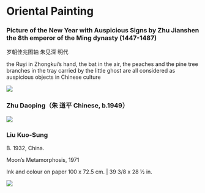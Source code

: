 # Oriental Painting

### Picture of the New Year with Auspicious Signs by Zhu Jianshen the 8th emperor of the Ming dynasty (1447-1487)

岁朝佳兆图轴 朱见深  明代

the Ruyi in Zhongkui’s hand, the bat in the air, the peaches and the pine tree branches in the tray carried by the little ghost are all considered as auspicious objects in Chinese culture

<img src="https://64.media.tumblr.com/f0de38156eb2cbf147c0d04c36ae2422/21e32f5c4045eeeb-74/s1280x1920/a1ccf987f384c25b09f99496d5b78ccb78232271.jpg">


### Zhu Daoping（朱 道平 Chinese, b.1949）
<img src="https://64.media.tumblr.com/b73dade520aeb86ad5fe82cbe2b545a3/tumblr_pmd85p9MS01u6xy88o1_1280.jpg">

### Liu Kuo-Sung 
B. 1932, China.

Moon’s Metamorphosis, 1971  

Ink and colour on paper
100 x 72.5 cm. | 39 3/8 x 28 ½ in.

<img src="https://64.media.tumblr.com/40777ae893d1ea9b6000f7da8faa8da9/9a77f03a3eeaa5a7-7e/s2048x3072/6e12818ac80d3056d705a45550646db47ee73f05.jpg">




